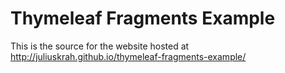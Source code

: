 # Thymeleaf Fragments Example
This is the source for the website hosted at <http://juliuskrah.github.io/thymeleaf-fragments-example/>
